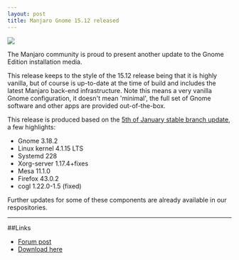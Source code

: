 ```yaml
---
layout: post
title: Manjaro Gnome 15.12 released
---
```


<img src="https://manjaro.github.io/images/manjaro-gnome-0.8.13.1.jpg">

The Manjaro community is proud to present another update to the Gnome Edition installation media.

This release keeps to the style of the 15.12 release being that it is highly vanilla, but of course is up-to-date at the time of build and includes the latest Manjaro back-end infrastructure. Note this means a very vanilla Gnome configuration, it doesn't mean 'minimal', the full set of Gnome software and other apps are provided out-of-the-box.

This release is produced based on the [5th of January stable branch update](https://manjaro.github.io/Update-2016-01-05_(stable)/), a few highlights:

* Gnome 3.18.2
* Linux kernel 4.1.15 LTS
* Systemd 228
* Xorg-server 1.17.4+fixes
* Mesa 11.1.0
* Firefox 43.0.2
* cogl 1.22.0-1.5 (fixed)

Further updates for some of these components are already available in our respositories.

----

##Links

* [Forum post](https://forum.manjaro.org/index.php?topic=30069.0)
* [Download here](https://sourceforge.net/projects/manjarolinux/files/community/Gnome/2016.01/)
